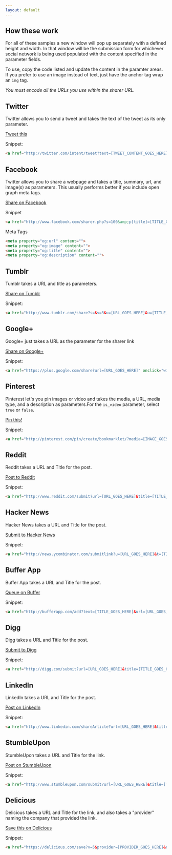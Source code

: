```yaml
---
layout: default
---
```


## How these work

For all of these samples a new window will pop up separately with a defined height and width. In that window will be the submission form for whichever social network is being used populated with the content specified in the parameter fields.

To use, copy the code listed and update the content in the paramter areas. If you prefer to use an image instead of text, just have the anchor tag wrap an `img` tag.

*You must encode all the URLs you use within the sharer URL.*

## Twitter

Twitter allows you to send a tweet and takes the text of the tweet as its only parameter.

<a class="example" href="http://twitter.com/intent/tweet?text={{ site.name }} {{ site.encodedUrl }} via @{{ site.twitter }}" onclick="window.open(this.href, 'twitterwindow','left=20,top=20,width=600,height=300,toolbar=0,resizable=1'); return false;">Tweet this</a>

Snippet:

``` html
<a href="http://twitter.com/intent/tweet?text=[TWEET_CONTENT_GOES_HERE]" onclick="window.open(this.href, 'twitterwindow','left=20,top=20,width=600,height=300,toolbar=0,resizable=1'); return false;">Tweet this</a>
```

## Facebook

Twitter allows you to share a webpage and takes a title, summary, url, and image(s) as parameters. This usually performs better if you include open graph meta tags.

<a class="example" href="http://www.facebook.com/sharer.php?s=100&amp;p[title]={{ site.name }}&amp;p[summary]={{ site.description }}&amp;p[url]={{ site.encodedUrl }}&amp;p[images[0]={{ site.encodedUrl }}{{ site.image }}" onclick="window.open(this.href, 'facebookwindow','left=20,top=20,width=600,height=700,toolbar=0,resizable=1'); return false;">Share on Facebook</a>

Snippet

```html
<a href="http://www.facebook.com/sharer.php?s=100&amp;p[title]=[TITLE_GOES_HERE]&amp;p[summary]=[SUMMARY_GOES_HERE]&amp;p[url]=[URL_GOES_HERE]&amp;p[images[0]=[IMAGE_GOES_HERE]" onclick="window.open(this.href, 'facebookwindow','left=20,top=20,width=600,height=700,toolbar=0,resizable=1'); return false;">Share on Facebook</a>
```

Meta Tags

```html
<meta property="og:url" content="">
<meta property="og:image" content="">
<meta property="og:title" content="">
<meta property="og:description" content="">
```

## Tumblr

Tumblr takes a URL and title as parameters.

<a class="example" href="http://www.tumblr.com/share?s=&v=3&u={{ site.encodedUrl }}&t={{ site.name }}" onclick="window.open(this.href, 'tumblrwindow','left=20,top=20,width=600,height=700,toolbar=0,resizable=1'); return false;">Share on Tumblr</a>

Snippet:

```html
<a href="http://www.tumblr.com/share?s=&v=3&u=[URL_GOES_HERE]&u=[TITLE_GOES_HERE]" onclick="window.open(this.href, 'tumblrwindow','left=20,top=20,width=600,height=700,toolbar=0,resizable=1'); return false;">Share on Tumblr</a>
```

## Google+

Google+ just takes a URL as the parameter for the sharer link

<a class="example" href="https://plus.google.com/share?url={{ site.encodedUrl }}" onclick="window.open(this.href, 'googlepluswindow','left=20,top=20,width=600,height=700,toolbar=0,resizable=1'); return false;">Share on Google+</a>

Snippet:

```html
<a href="https://plus.google.com/share?url=[URL_GOES_HERE]" onclick="window.open(this.href, 'googlepluswindow','left=20,top=20,width=600,height=700,toolbar=0,resizable=1'); return false;">Share on Google+</a>
```

## Pinterest

Pinterest let's you pin images or video and takes the media, a URL, media type, and a description as parameters.For the `is_video` parameter, select `true` or `false`.

<a class="example" href="http://pinterest.com/pin/create/bookmarklet/?media={{ site.encodedUrl }}{{ site.image }}&url={{ site.encodedUrl }}&is_video=false&description={{ site.description }}" onclick="window.open(this.href, 'pinterestwindow','left=20,top=20,width=600,height=700,toolbar=0,resizable=1'); return false;">Pin this!</a>

Snippet:

```html
<a href="http://pinterest.com/pin/create/bookmarklet/?media=[IMAGE_GOES_HERE]&url=[URL_GOES_HERE]&is_video=[true|false]&description=[DESCRIPTION_GOES_HERE]" onclick="window.open(this.href, 'pinterestwindow','left=20,top=20,width=600,height=700,toolbar=0,resizable=1'); return false;">Pin this!</a>
```

## Reddit

Reddit takes a URL and Title for the post.

<a class="example" href="http://www.reddit.com/submit?url={{ site.encodedUrl }}&title={{ site.name }}" onclick="window.open(this.href, 'redditwindow','left=20,top=20,width=600,height=700,toolbar=0,resizable=1'); return false;">Post to Reddit</a>

Snippet:

```html
<a href="http://www.reddit.com/submit?url=[URL_GOES_HERE]&title=[TITLE_GOES_HERE]" onclick="window.open(this.href, 'redditwindow','left=20,top=20,width=600,height=700,toolbar=0,resizable=1'); return false;">Post to Reddit</a>
```

## Hacker News

Hacker News takes a URL and Title for the post.

<a class="example" href="http://news.ycombinator.com/submitlink?u={{ site.encodedUrl }}&t={{ site.name | url_param_escape }}" onclick="window.open(this.href, 'hackernewswindow','left=20,top=20,width=600,height=700,toolbar=0,resizable=1'); return false;">Submit to Hacker News</a>

Snippet:

```html
<a href="http://news.ycombinator.com/submitlink?u=[URL_GOES_HERE]&t=[TITLE_GOES_HERE]" onclick="window.open(this.href, 'hackernewswindow','left=20,top=20,width=600,height=700,toolbar=0,resizable=1'); return false;">Submit to Hacker News</a>
```

## Buffer App

Buffer App takes a URL and Title for the post.

<a class="example" href="http://bufferapp.com/add?text={{ site.name }}&url={{ site.encodedUrl }}" onclick="window.open(this.href, 'bufferwindow','left=20,top=20,width=600,height=700,toolbar=0,resizable=1'); return false;">Queue on Buffer</a>

Snippet:

```html
<a href="http://bufferapp.com/add?text=[TITLE_GOES_HERE]&url=[URL_GOES_HERE]" onclick="window.open(this.href, 'bufferwindow','left=20,top=20,width=600,height=700,toolbar=0,resizable=1'); return false;">Queue on Buffer</a>
```

## Digg

Digg takes a URL and Title for the post.

<a class="example" href="http://digg.com/submit?url={{ site.encodedUrl }}&title={{ site.name }}" onclick="window.open(this.href, 'diggwindow','left=20,top=20,width=600,height=700,toolbar=0,resizable=1'); return false;">Submit to Digg</a>

Snippet:

```html
<a href="http://digg.com/submit?url=[URL_GOES_HERE]&title=[TITLE_GOES_HERE]" onclick="window.open(this.href, 'diggwindow','left=20,top=20,width=600,height=700,toolbar=0,resizable=1'); return false;">Submit to Digg</a>
```

## LinkedIn

LinkedIn takes a URL and Title for the post.

<a class="example" href="http://www.linkedin.com/shareArticle?url={{ site.encodedUrl }}&title={{ site.name }}" onclick="window.open(this.href, 'linkedinwindow','left=20,top=20,width=600,height=700,toolbar=0,resizable=1'); return false;">Post on LinkedIn</a>

Snippet:

```html
<a href="http://www.linkedin.com/shareArticle?url=[URL_GOES_HERE]&title=[TITLE_GOES_HERE]" onclick="window.open(this.href, 'linkedinwindow','left=20,top=20,width=600,height=700,toolbar=0,resizable=1'); return false;">Post on LinkedIn</a>
```

## StumbleUpon

StumbleUpon takes a URL and Title for the link.

<a class="example" href="http://www.stumbleupon.com/submit?url={{ site.endcodedUrl }}&title={{ site.name }}" onclick="window.open(this.href, 'stumbleuponwindow','left=20,top=20,width=600,height=700,toolbar=0,resizable=1'); return false;">Post on StumbleUpon</a>

Snippet:

```html
<a href="http://www.stumbleupon.com/submit?url=[URL_GOES_HERE]&title=[TITLE_GOES_HERE]" onclick="window.open(this.href, 'stumbleuponwindow','left=20,top=20,width=600,height=700,toolbar=0,resizable=1'); return false;">Post on StumbleUpon</a>
```

## Delicious

Delicious takes a URL and Title for the link, and also takes a "provider" naming the company that provided the link.

<a class="example" href="https://delicious.com/save?v=5&provider={{ site.author }}&noui&jump=close&url={{ site.encodedUrl }}&title={{ site.name }}" onclick="window.open(this.href, 'deliciouswindow','left=20,top=20,width=600,height=700,toolbar=0,resizable=1'); return false;">Save this on Delicious</a>

Snippet:

```html
<a href="https://delicious.com/save?v=5&provider=[PROVIDER_GOES_HERE]&noui&jump=close&url=[URL_GOES_HERE]&title=[TITLE_GOES_HERE]" onclick="window.open(this.href, 'deliciouswindow','left=20,top=20,width=600,height=700,toolbar=0,resizable=1'); return false;">Save this on Delicious</a>
```